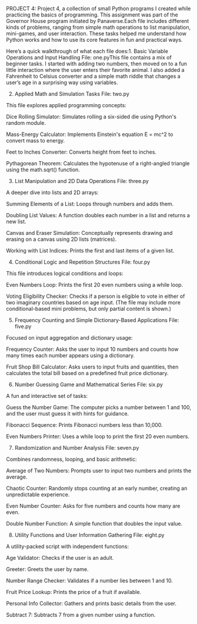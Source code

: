 PROJECT 4:
Project 4, a collection of small Python programs I created while practicing the basics of programming. This assignment was part of the Governor House program initiated by Panaverse.Each file includes different kinds of problems, ranging from simple math operations to list manipulation, mini-games, and user interaction. These tasks helped me understand how Python works and how to use its core features in fun and practical ways.

Here’s a quick walkthrough of what each file does:1. Basic Variable Operations and Input Handling
File: one.pyThis file contains a mix of beginner tasks. I started with adding two numbers, then moved on to a fun little interaction where the user enters their favorite animal. I also added a Fahrenheit to Celsius converter and a simple math riddle that changes a user’s age in a surprising way using variables.

2. Applied Math and Simulation Tasks
File: two.py

This file explores applied programming concepts:

Dice Rolling Simulator: Simulates rolling a six-sided die using Python's random module.

Mass-Energy Calculator: Implements Einstein's equation E = mc^2 to convert mass to energy.

Feet to Inches Converter: Converts height from feet to inches.

Pythagorean Theorem: Calculates the hypotenuse of a right-angled triangle using the math.sqrt() function.

3. List Manipulation and 2D Data Operations
File: three.py

A deeper dive into lists and 2D arrays:

Summing Elements of a List: Loops through numbers and adds them.

Doubling List Values: A function doubles each number in a list and returns a new list.

Canvas and Eraser Simulation: Conceptually represents drawing and erasing on a canvas using 2D lists (matrices).

Working with List Indices: Prints the first and last items of a given list.

4. Conditional Logic and Repetition Structures
File: four.py

This file introduces logical conditions and loops:

Even Numbers Loop: Prints the first 20 even numbers using a while loop.

Voting Eligibility Checker: Checks if a person is eligible to vote in either of two imaginary countries based on age input. (The file may include more conditional-based mini problems, but only partial content is shown.)

5. Frequency Counting and Simple Dictionary-Based Applications
File: five.py

Focused on input aggregation and dictionary usage:

Frequency Counter: Asks the user to input 10 numbers and counts how many times each number appears using a dictionary.

Fruit Shop Bill Calculator: Asks users to input fruits and quantities, then calculates the total bill based on a predefined fruit price dictionary.

6. Number Guessing Game and Mathematical Series
File: six.py

A fun and interactive set of tasks:

Guess the Number Game: The computer picks a number between 1 and 100, and the user must guess it with hints for guidance.

Fibonacci Sequence: Prints Fibonacci numbers less than 10,000.

Even Numbers Printer: Uses a while loop to print the first 20 even numbers.

7. Randomization and Number Analysis
File: seven.py

Combines randomness, looping, and basic arithmetic:

Average of Two Numbers: Prompts user to input two numbers and prints the average.

Chaotic Counter: Randomly stops counting at an early number, creating an unpredictable experience.

Even Number Counter: Asks for five numbers and counts how many are even.

Double Number Function: A simple function that doubles the input value.

8. Utility Functions and User Information Gathering
File: eight.py

A utility-packed script with independent functions:

Age Validator: Checks if the user is an adult.

Greeter: Greets the user by name.

Number Range Checker: Validates if a number lies between 1 and 10.

Fruit Price Lookup: Prints the price of a fruit if available.

Personal Info Collector: Gathers and prints basic details from the user.

Subtract 7: Subtracts 7 from a given number using a function.
